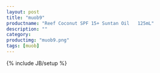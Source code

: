 ```yaml
---
layout: post
title: "muob9"
productname: "Reef Coconut SPF 15+ Suntan Oil   125mL"
description: ""
category: 
productimg: "muob9.png"
tags: [muob]
---
```

{% include JB/setup %}
